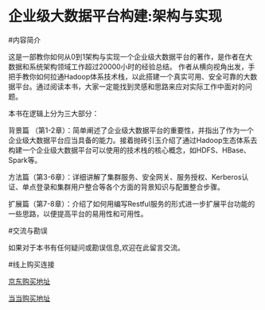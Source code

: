 企业级大数据平台构建:架构与实现
==============

#内容简介

这是一部教你如何从0到1架构与实现一个企业级大数据平台的著作，是作者在大数据和系统架构领域工作超过20000小时的经验总结。
作者从横向视角出发，手把手教你如何拉通Hadoop体系技术栈，以此搭建一个真实可用、安全可靠的大数据平台。通过阅读本书，大家一定能找到灵感和思路来应对实际工作中面对的问题。<p>
本书在逻辑上分为三大部分：<p>
背景篇 （第1-2章）：简单阐述了企业级大数据平台的重要性，并指出了作为一个企业级大数据平台应当具备的能力。接着抛砖引玉介绍了通过Hadoop生态体系去构建一个企业级大数据平台可以使用的技术栈的核心概念，如HDFS、HBase、Spark等。<p>
方法篇（第3-6章）：详细讲解了集群服务、安全网关、服务授权、Kerberos认证、单点登录和集群用户整合等各个方面的背景知识与配置整合步骤。<p>
扩展篇（第7-8章）：介绍了如何用编写Restful服务的形式进一步扩展平台功能的一些思路，以便提高平台的易用性和可用性。

#交流与勘误

如果对于本书有任何疑问或勘误信息,欢迎在此留言交流。

#线上购买连接

[京东购买地址](https://item.jd.com/12341956.html "京东购买地址")<p>

[当当购买地址](http://product.dangdang.com/25267635.html "当当购买地址")


